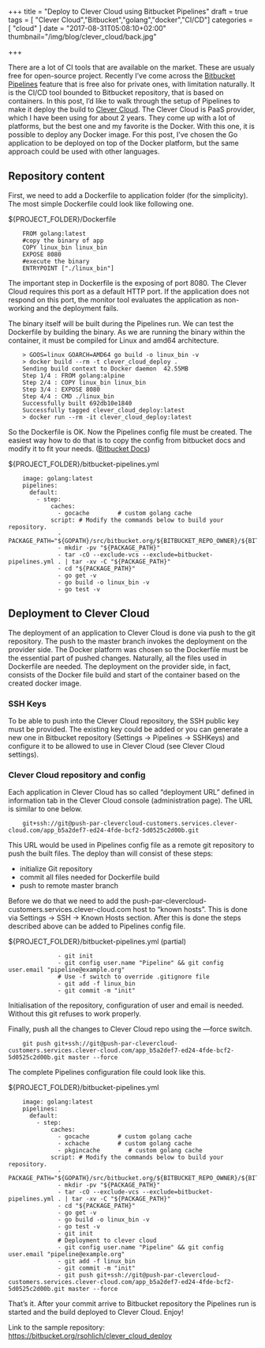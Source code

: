 +++
title = "Deploy to Clever Cloud using Bitbucket Pipelines"
draft = true
tags = [
"Clever Cloud","Bitbucket","golang","docker","CI/CD"]
categories = [
    "cloud"
]
date = "2017-08-31T05:08:10+02:00"
thumbnail="/img/blog/clever_cloud/back.jpg"

+++

There are a lot of CI tools that are available on the market. These are usualy free for open-source project. Recently I’ve come across the [Bitbucket Pipelines](https://bitbucket.org/product/features/pipelines) feature that is free also for private ones, with limitation naturally. It is the CI/CD tool bounded to Bitbucket repository, that is based on containers.
In this post, I’d like to walk through the setup of Pipelines to make it deploy the build to [Clever Cloud](https://www.clever-cloud.com). The Clever Cloud is PaaS provider, which I have been using for about 2 years. They come up with a lot of platforms, but the best one and my favorite is the Docker. With this one, it is possible to deploy any Docker image.
For this post, I’ve chosen the Go application to be deployed on top of the Docker platform, but the same approach could be used with other languages.

## Repository content

First, we need to add a Dockerfile to application folder (for the simplicity). The most simple Dockerfile could look like following one. 

${PROJECT_FOLDER}/Dockerfile
```
    FROM golang:latest
    #copy the binary of app
    COPY linux_bin linux_bin
    EXPOSE 8080
    #execute the binary
    ENTRYPOINT ["./linux_bin"]
```

The important step in Dockerfile is the exposing of port 8080. The Clever Cloud requires this port as a default HTTP port. If the application does not respond on this port, the monitor tool evaluates the application as non-working and the deployment fails.

The binary itself will be built during the Pipelines run. We can test the Dockerfile by building the binary. As we are running the binary within the container, it must be compiled for Linux and amd64 architecture.

```
    > GOOS=linux GOARCH=AMD64 go build -o linux_bin -v
    > docker build --rm -t clever_cloud_deploy .
    Sending build context to Docker daemon  42.55MB
    Step 1/4 : FROM golang:alpine
    Step 2/4 : COPY linux_bin linux_bin
    Step 3/4 : EXPOSE 8080
    Step 4/4 : CMD ./linux_bin
    Successfully built 692db10e1840
    Successfully tagged clever_cloud_deploy:latest
    > docker run --rm -it clever_cloud_deploy:latest
```

So the Dockerfile is OK. Now the Pipelines config file must be created. The easiest way how to do that is to copy the config from bitbucket docs and modify it to fit your needs. ([Bitbucket Docs](https://confluence.atlassian.com/bitbucket/language-guides-856821477.html)) 

${PROJECT_FOLDER}/bitbucket-pipelines.yml
```
    image: golang:latest
    pipelines:
      default:
        - step:
            caches:
              - gocache        # custom golang cache
            script: # Modify the commands below to build your repository.
              - PACKAGE_PATH="${GOPATH}/src/bitbucket.org/${BITBUCKET_REPO_OWNER}/${BITBUCKET_REPO_SLUG}"
              - mkdir -pv "${PACKAGE_PATH}"
              - tar -cO --exclude-vcs --exclude=bitbucket-pipelines.yml . | tar -xv -C "${PACKAGE_PATH}"
              - cd "${PACKAGE_PATH}"
              - go get -v
              - go build -o linux_bin -v
              - go test -v

```

## Deployment to Clever Cloud

The deployment of an application to Clever Cloud is done via push to the git repository. The push to the master branch invokes the deployment on the provider side. The Docker platform was chosen so the Dockerfile must be the essential part of pushed changes.  Naturally, all the files used in Dockerfile are needed. The deployment on the provider side, in fact, consists of the Docker file build and start of the container based on the created docker image.

### SSH Keys

To be able to push into the Clever Cloud repository, the SSH public key must be provided. The existing key could be added or you can generate a new one in Bitbucket repository (Settings → Pipelines → SSHKeys) and configure it to be allowed to use in Clever Cloud (see Clever Cloud settings).

### Clever Cloud repository and config

Each application in Clever Cloud has so called “deployment URL” defined in information tab in the Clever Cloud console (administration page). The URL is similar to one below.

```
    git+ssh://git@push-par-clevercloud-customers.services.clever-cloud.com/app_b5a2def7-ed24-4fde-bcf2-5d0525c2d00b.git
```
This URL would be used in Pipelines config file as a remote git repository to push the built files. The deploy than will consist of these steps:

- initialize Git repository
- commit all files needed for Dockerfile build
- push to remote master branch

Before we do that we need to add the push-par-clevercloud-customers.services.clever-cloud.com host to “known hosts”. This is done via Settings → SSH → Known Hosts section. 
After this is done the steps described above can be added to Pipelines config file.

${PROJECT_FOLDER}/bitbucket-pipelines.yml (partial)
```
              - git init
              - git config user.name "Pipeline" && git config user.email "pipeline@example.org"
              # Use -f switch to override .gitignore file
              - git add -f linux_bin 
              - git commit -m "init"
```

Initialisation of the repository, configuration of user and email is needed. Without this git refuses to work properly.

Finally, push all the changes to Clever Cloud repo using the —force switch.

```
    git push git+ssh://git@push-par-clevercloud-customers.services.clever-cloud.com/app_b5a2def7-ed24-4fde-bcf2-5d0525c2d00b.git master --force
```

The complete Pipelines configuration file could look like this.

${PROJECT_FOLDER}/bitbucket-pipelines.yml
```
    image: golang:latest
    pipelines:
      default:
        - step:
            caches:
              - gocache        # custom golang cache
              - xchache        # custom golang cache
              - pkgincache        # custom golang cache
            script: # Modify the commands below to build your repository.
              - PACKAGE_PATH="${GOPATH}/src/bitbucket.org/${BITBUCKET_REPO_OWNER}/${BITBUCKET_REPO_SLUG}"
              - mkdir -pv "${PACKAGE_PATH}"
              - tar -cO --exclude-vcs --exclude=bitbucket-pipelines.yml . | tar -xv -C "${PACKAGE_PATH}"
              - cd "${PACKAGE_PATH}"
              - go get -v
              - go build -o linux_bin -v
              - go test -v
              - git init
              # Deployment to clever cloud
              - git config user.name "Pipeline" && git config user.email "pipeline@example.org"
              - git add -f linux_bin
              - git commit -m "init"
              - git push git+ssh://git@push-par-clevercloud-customers.services.clever-cloud.com/app_b5a2def7-ed24-4fde-bcf2-5d0525c2d00b.git master --force
```

That’s it. After your commit arrive to Bitbucket repository the Pipelines run is started and the build deployed to Clever Cloud. Enjoy!

Link to the sample repository:
https://bitbucket.org/rsohlich/clever_cloud_deploy
